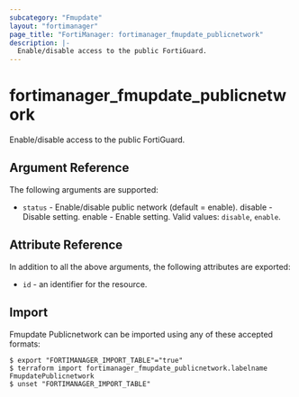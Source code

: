 ```yaml
---
subcategory: "Fmupdate"
layout: "fortimanager"
page_title: "FortiManager: fortimanager_fmupdate_publicnetwork"
description: |-
  Enable/disable access to the public FortiGuard.
---
```


# fortimanager_fmupdate_publicnetwork
Enable/disable access to the public FortiGuard.

## Argument Reference


The following arguments are supported:


* `status` - Enable/disable public network (default = enable). disable - Disable setting. enable - Enable setting. Valid values: `disable`, `enable`.



## Attribute Reference

In addition to all the above arguments, the following attributes are exported:
* `id` - an identifier for the resource.

## Import

Fmupdate Publicnetwork can be imported using any of these accepted formats:
```
$ export "FORTIMANAGER_IMPORT_TABLE"="true"
$ terraform import fortimanager_fmupdate_publicnetwork.labelname FmupdatePublicnetwork
$ unset "FORTIMANAGER_IMPORT_TABLE"
```

